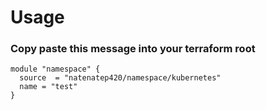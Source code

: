 # Usage 

### Copy paste this message into your terraform root
```
module "namespace" {
  source  = "natenatep420/namespace/kubernetes"
  name = "test"
}
```
